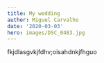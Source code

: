 ```yaml
---
title: My wedding
author: Miguel Carvalho
date: '2020-03-03'
hero: images/DSC_0483.jpg
---
```

fkjdlasgvkjfdhv;oisahdnkjfhguo
